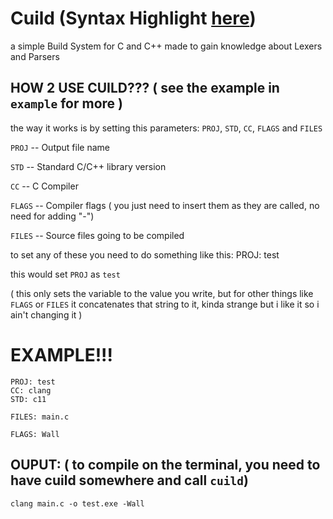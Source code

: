 # Cuild (Syntax Highlight [here](https://github.com/jukeliv/Cuild-Highlight))
a simple Build System for C and C++ made to gain knowledge about Lexers and Parsers

## HOW 2 USE CUILD??? ( see the example in `example` for more )
the way it works is by setting this parameters:
`PROJ`, `STD`, `CC`, `FLAGS` and `FILES`

`PROJ` -- Output file name

`STD` -- Standard C/C++ library version

`CC` -- C Compiler

`FLAGS` -- Compiler flags ( you just need to insert them as they are called, no need for adding "-")

`FILES` -- Source files going to be compiled

to set any of these you need to do something like this:
PROJ: test

this would set `PROJ` as `test`

( this only sets the variable to the value you write, but for other things like `FLAGS` or `FILES` it concatenates that string to it, kinda strange but i like it so i ain't changing it )

# EXAMPLE!!!
``` cuild
PROJ: test
CC: clang
STD: c11

FILES: main.c

FLAGS: Wall
```

##  OUPUT: ( to compile on the terminal, you need to have cuild somewhere and call `cuild`)
`clang main.c -o test.exe -Wall`